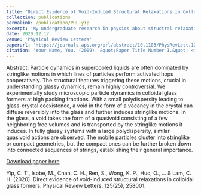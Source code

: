 ```yaml
---
title: "Direct Evidence of Void-Induced Structural Relaxations in Colloidal Glass"
collection: publications
permalink: /publication/PRL-yip
excerpt: 'My undergraduate research in physics about structral relaxation of glass. First student author (without a PhD degree). Analyzed experimental data and compared with Molecular Dynamics (MD) simulations from my collegues.'
date: 2020.12.17
venue: 'Physical Review Letters'
paperurl: 'https://journals.aps.org/prl/abstract/10.1103/PhysRevLett.125.258001'
citation: 'Your Name, You. (2009). &quot;Paper Title Number 1.&quot; <i>Journal 1</i>. 1(1).'
---
```

Abstract: Particle dynamics in supercooled liquids are often dominated by stringlike motions in which lines of particles perform activated hops cooperatively. The structural features triggering these motions, crucial in understanding glassy dynamics, remain highly controversial. We experimentally study microscopic particle dynamics in colloidal glass formers at high packing fractions. With a small polydispersity leading to glass-crystal coexistence, a void in the form of a vacancy in the crystal can diffuse reversibly into the glass and further induces stringlike motions. In the glass, a void takes the form of a quasivoid consisting of a few neighboring free volumes and is transported by the stringlike motions it induces. In fully glassy systems with a large polydispersity, similar quasivoid actions are observed. The mobile particles cluster into stringlike or compact geometries, but the compact ones can be further broken down into connected sequences of strings, establishing their general importance.

[Download paper here](https://journals.aps.org/prl/abstract/10.1103/PhysRevLett.125.258001)

Yip, C. T., Isobe, M., Chan, C. H., Ren, S., Wong, K. P., Huo, Q., ... & Lam, C. H. (2020). Direct evidence of void-induced structural relaxations in colloidal glass formers. Physical Review Letters, 125(25), 258001. 
